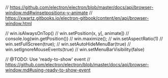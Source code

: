 
// https://github.com/electron/electron/blob/master/docs/api/browser-window.md#winsetpositionx-y-animate
// https://xwartz.gitbooks.io/electron-gitbook/content/en/api/browser-window.html

// win.isAlwaysOnTop()
// win.setPosition(x, y[, animate])
// console.log(win.getPosition())
// win.maximize();
// win.setAspectRatio(1)
// win.setFullScreen(true);
// win.setAutoHideMenuBar(true)
// win.setIgnoreMouseEvents(true)
// win.setMenuBarVisibility(false)

// @TODO: Use 'ready-to-show' event
// https://github.com/electron/electron/blob/master/docs/api/browser-window.md#using-ready-to-show-event
